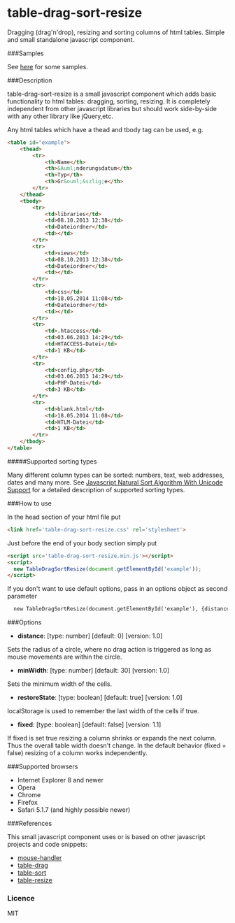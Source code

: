 table-drag-sort-resize
======================

Dragging (drag'n'drop), resizing and sorting columns of html tables. Simple and small standalone javascript component.

###Samples

See [here](http://irhc.github.io/table-drag-sort-resize) for some samples.

###Description

table-drag-sort-resize is a small javascript component which adds basic functionality to html tables: dragging, sorting, resizing. It is completely independent from other javascript libraries but should work side-by-side with any other library like jQuery,etc.

Any html tables which have a thead and tbody tag can be used, e.g.

```html
<table id="example">
    <thead>
        <tr>
            <th>Name</th>
            <th>&Auml;nderungsdatum</th>
            <th>Typ</th>
            <th>Gr&ouml;&szlig;e</th>
        </tr>
    </thead>
    <tbody>
        <tr>
            <td>libraries</td>
            <td>08.10.2013 12:38</td>
            <td>Dateiordner</td>
            <td></td>
        </tr>
        <tr>
            <td>views</td>
            <td>08.10.2013 12:38</td>
            <td>Dateiordner</td>
            <td></td>
        </tr>
        <tr>
            <td>css</td>
            <td>18.05.2014 11:08</td>
            <td>Dateiordner</td>
            <td></td>
        </tr>
        <tr>
            <td>.htaccess</td>
            <td>03.06.2013 14:29</td>
            <td>HTACCESS-Datei</td>
            <td>1 KB</td>
        </tr>
        <tr>
            <td>config.php</td>
            <td>03.06.2013 14:29</td>
            <td>PHP-Datei</td>
            <td>3 KB</td>
        </tr>
        <tr>
            <td>blank.html</td>
            <td>18.05.2014 11:08</td>
            <td>HTLM-Datei</td>
            <td>1 KB</td>
        </tr>
    </tbody>
</table>
```

#####Supported sorting types

Many different column types can be sorted: numbers, text, web addresses, dates and many more.
See [Javascript Natural Sort Algorithm With Unicode Support](http://www.overset.com/2008/09/01/javascript-natural-sort-algorithm-with-unicode-support/) for a detailed description of supported sorting types.

###How to use

In the head section of your html file put

```html
<link href='table-drag-sort-resize.css' rel='stylesheet'>
```

Just before the end of your body section simply put

```html
<script src='table-drag-sort-resize.min.js'></script>
<script>
  new TableDragSortResize(document.getElementById('example'));
</script>
```

If you don't want to use default options, pass in an options object as second parameter

```html
  new TableDragSortResize(document.getElementById('example'), {distance: 100, minWidth: 60, restoreState: true, fixed: true});
```

###Options

- **distance**: [type: number] [default: 0] [version: 1.0]

Sets the radius of a circle, where no drag action is triggered as long as mouse movements are within the circle.

- **minWidth**: [type: number] [default: 30] [version: 1.0]

Sets the minimum width of the cells.

- **restoreState**: [type: boolean] [default: true] [version: 1.0]

localStorage is used to remember the last width of the cells if true.

- **fixed**: [type: boolean] [default: false] [version: 1.1]

If fixed is set true resizing a column shrinks or expands the next column. Thus the overall table width doesn't change. In the default behavior (fixed = false) resizing of a column works independently.


###Supported browsers

- Internet Explorer 8 and newer
- Opera
- Chrome
- Firefox
- Safari 5.1.7 (and highly possible newer)

###References

This small javascript component uses or is based on other javascript projects and code snippets:

- [mouse-handler](https://github.com/irhc/mouse-handler)
- [table-drag](https://github.com/irhc/table-drag)
- [table-sort](https://github.com/irhc/table-sort)
- [table-resize](https://github.com/irhc/table-resize)

### Licence

MIT
